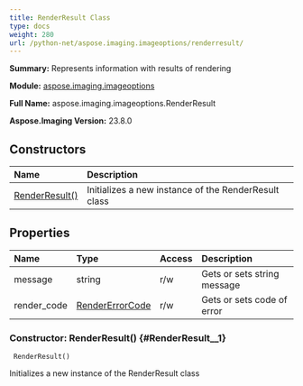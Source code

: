 ```yaml
---
title: RenderResult Class
type: docs
weight: 280
url: /python-net/aspose.imaging.imageoptions/renderresult/
---
```


**Summary:** Represents information with results of rendering

**Module:** [aspose.imaging.imageoptions](/imaging/python-net/aspose.imaging.imageoptions/)

**Full Name:** aspose.imaging.imageoptions.RenderResult

**Aspose.Imaging Version:** 23.8.0

## **Constructors**
| **Name** | **Description** |
| :- | :- |
| [RenderResult()](#RenderResult__1) | Initializes a new instance of the RenderResult class |
## **Properties**
| **Name** | **Type** | **Access** | **Description** |
| :- | :- | :- | :- |
| message | string | r/w | Gets or sets string message |
| render_code | [RenderErrorCode](/imaging/python-net/aspose.imaging.imageoptions/rendererrorcode) | r/w | Gets or sets code of error |


### Constructor: RenderResult() {#RenderResult__1}


```
 RenderResult() 
```

Initializes a new instance of the RenderResult class

